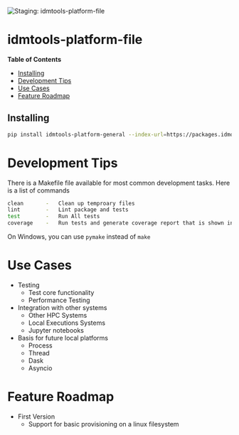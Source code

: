 ![Staging: idmtools-platform-file](https://github.com/InstituteforDiseaseModeling/idmtools/workflows/Staging:%20idmtools-platform-file/badge.svg?branch=dev)

# idmtools-platform-file

<!-- START doctoc generated TOC please keep comment here to allow auto update -->
<!-- DON'T EDIT THIS SECTION, INSTEAD RE-RUN doctoc TO UPDATE -->
**Table of Contents**

- [Installing](#installing)
- [Development Tips](#development-tips)
- [Use Cases](#use-cases)
- [Feature Roadmap](#feature-roadmap)

<!-- END doctoc generated TOC please keep comment here to allow auto update -->

## Installing

```bash
pip install idmtools-platform-general --index-url=https://packages.idmod.org/api/pypi/pypi-production/simple
```

# Development Tips

There is a Makefile file available for most common development tasks. Here is a list of commands

```bash
clean       -   Clean up temproary files
lint        -   Lint package and tests
test        -   Run All tests
coverage    -   Run tests and generate coverage report that is shown in browser
```

On Windows, you can use `pymake` instead of `make`

# Use Cases

* Testing
  * Test core functionality
  * Performance Testing
* Integration with other systems
  * Other HPC Systems
  * Local Executions Systems
  * Jupyter notebooks
* Basis for future local platforms
  * Process
  * Thread
  * Dask
  * Asyncio

# Feature Roadmap

* First Version
  * Support for basic provisioning on a linux filesystem
